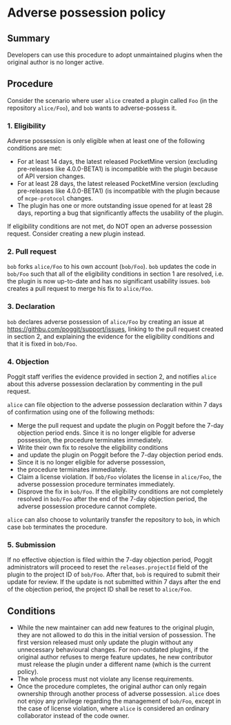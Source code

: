 # Adverse possession policy

## Summary
Developers can use this procedure to adopt unmaintained plugins when the original author is no longer active.

## Procedure
Consider the scenario where user `alice` created a plugin called `Foo` (in the repository `alice/Foo`), and `bob` wants to adverse-possess it.

### 1. Eligibility
Adverse possession is only eligible when at least one of the following conditions are met:

- For at least 14 days, the latest released PocketMine version
  (excluding pre-releases like 4.0.0-BETA1)
  is incompatible with the plugin because of API version changes.
- For at least 28 days, the latest released PocketMine version 
  (excluding pre-releases like 4.0.0-BETA1)
  (is incompatible with the plugin because of `mcpe-protocol` changes.
- The plugin has one or more outstanding issue opened for at least 28 days,
  reporting a bug that significantly affects the usability of the plugin.

If eligibility conditions are not met, do NOT open an adverse possession request.
Consider creating a new plugin instead.

### 2. Pull request
`bob` forks `alice/Foo` to his own account (`bob/Foo`).
`bob` updates the code in `bob/Foo` such that all of the eligibility conditions in section 1 are resolved,
i.e. the plugin is now up-to-date and has no significant usability issues.
`bob` creates a pull request to merge his fix to `alice/Foo`.

### 3. Declaration
`bob` declares adverse possession of `alice/Foo` by creating an issue at https://githbu.com/poggit/support/issues,
linking to the pull request created in section 2,
and explaining the evidence for the eligibility conditions and that it is fixed in `bob/Foo`.

### 4. Objection
Poggit staff verifies the evidence provided in section 2,
and notifies `alice` about this adverse possession declaration by commenting in the pull request.

`alice` can file objection to the adverse possession declaration
within 7 days of confirmation using one of the following methods:

- Merge the pull request and update the plugin on Poggit
  before the 7-day objection period ends.
  Since it is no longer eligible for adverse possession,
  the procedure terminates immediately.
- Write their own fix to resolve the eligibility conditions
- and update the plugin on Poggit before the 7-day objection period ends.
- Since it is no longer eligible for adverse possession,
- the procedure terminates immediately.
- Claim a license violation.
  If `bob/Foo` violates the license in `alice/Foo`,
  the adverse possession procedure terminates immediately.
- Disprove the fix in `bob/Foo`.
  If the eligibility conditions are not completely resolved in `bob/Foo`
  after the end of the 7-day objection period,
  the adverse possession procedure cannot complete.

`alice` can also choose to voluntarily transfer the repository to `bob`,
in which case `bob` terminates the procedure.

### 5. Submission
If no effective objection is filed within the 7-day objection period,
Poggit administrators will proceed to reset the `releases.projectId` field of the plugin
to the project ID of `bob/Foo`.
After that, `bob` is required to submit their update for review.
If the update is not submitted within 7 days after the end of the objection period,
the project ID shall be reset to `alice/Foo`.

## Conditions
- While the new maintainer can add new features to the original plugin,
  they are not allowed to do this in the initial version of possession.
  The first version released must only update the plugin without any unnecessary behavioural changes.
  For non-outdated plugins, if the original author refuses to merge feature updates, 
  he new contributor must release the plugin under a different name (which is the current policy).
- The whole process must not violate any license requirements.
- Once the procedure completes, the original author can only regain ownership through another process of adverse possession.
  `alice` does not enjoy any privilege regarding the management of `bob/Foo`,
  except in the case of license violation,
  where `alice` is considered an ordinary collaborator instead of the code owner.
